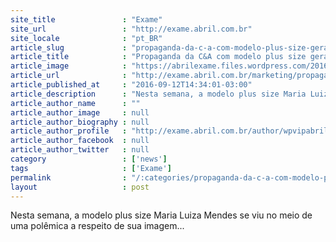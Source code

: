 ```yaml
---
site_title               : "Exame"
site_url                 : "http://exame.abril.com.br"
site_locale              : "pt_BR"
article_slug             : "propaganda-da-c-a-com-modelo-plus-size-gera-polemica"
article_title            : "Propaganda da C&A com modelo plus size gera polêmica"
article_image            : "https://abrilexame.files.wordpress.com/2016/09/size_960_16_9_cea2.png?w=960"
article_url              : "http://exame.abril.com.br/marketing/propaganda-da-c-a-com-modelo-plus-size-gera-polemica/"
article_published_at     : "2016-09-12T14:34:01-03:00"
article_description      : "Nesta semana, a modelo plus size Maria Luiza Mendes se viu no meio de uma polêmica a respeito de sua imagem..."
article_author_name      : ""
article_author_image     : null
article_author_biography : null
article_author_profile   : "http://exame.abril.com.br/author/wpvipabril/"
article_author_facebook  : null
article_author_twitter   : null
category                 : ['news']
tags                     : ['Exame']
permalink                : "/:categories/propaganda-da-c-a-com-modelo-plus-size-gera-polemica/"
layout                   : post
---
```


Nesta semana, a modelo plus size Maria Luiza Mendes se viu no meio de uma polêmica a respeito de sua imagem...
